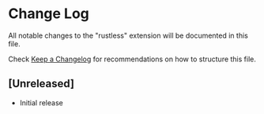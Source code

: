 # Change Log

All notable changes to the "rustless" extension will be documented in this file.

Check [Keep a Changelog](http://keepachangelog.com/) for recommendations on how to structure this file.

## [Unreleased]

- Initial release
